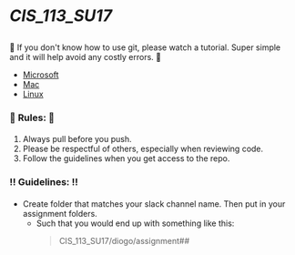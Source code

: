 # *CIS_113_SU17* <h2>
:beginner: If you don't know how to use git, please watch a tutorial. Super simple and it will help avoid any costly errors. :vertical_traffic_light:
* [Microsoft](https://www.youtube.com/watch?v=Y9XZQO1n_7c)
* [Mac](https://www.youtube.com/watch?v=LK0vMt_lEbQ)
* [Linux](https://www.youtube.com/watch?v=SwK2dPFXhpU)

### :rotating_light: **Rules:** :police_car: <h4>
1. Always pull before you push.
1. Please be respectful of others, especially when reviewing code.
1. Follow the guidelines when you get access to the repo.

### :bangbang: **Guidelines:** :bangbang: <h4>
* Create folder that matches your slack channel name. Then put in your assignment folders.
	* Such that you would end up with something like this:
		>CIS\_113\_SU17/diogo/assignment##

